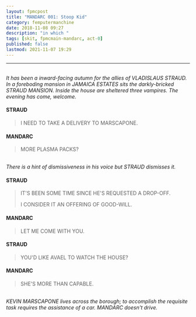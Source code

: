 ```yaml
---
layout: fpmcpost
title: "MANDARC 001: Stoop Kid"
category: femputermanchine
date: 2018-11-08 09:27
description: "in which "
tags: [skit, fpmcmain-mandarc, act-0]
published: false
lastmod: 2021-11-07 19:29
---
```

[//]: # ( 11/07/21  -added)

*****
<BR><I>It has been a inward-facing autumn for the allies of VLADISLAUS STRAUD. In a foreboding mansion in JAMAICA ESTATES sits the darkly-bricked STRAUD MANSION. Inside the house are sheltered three vampires. The evening has come, welcome.</I>

#### STRAUD

> I NEED TO TAKE A DELIVERY TO MARSCAPONE.

#### MANDARC

> MORE PLASMA PACKS?

<BR><I>There is a hint of dismissiveness in his voice but STRAUD dismisses it.</i>

#### STRAUD

> IT'S BEEN SOME TIME SINCE HE'S REQUESTED A DROP-OFF.
>
> I CONSIDER IT AN OFFERING OF GOOD-WILL.

#### MANDARC

> LET ME COME WITH YOU.

#### STRAUD

> YOU'D LIKE AVAEL TO WATCH THE HOUSE?

#### MANDARC

> SHE'S MORE THAN CAPABLE.

<BR><I>KEVIN MARSCAPONE lives across the borough; to accomplish the requisite task requires the assistance of a car. MANDARC doesn't drive.</i>
